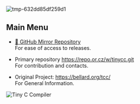 ![tmp-632dd85df259d1](https://user-images.githubusercontent.com/21064622/192004036-d9a19a31-982f-4331-a23a-bdd6da0a8ef8.png)

## Main Menu

* [🔄 GitHub Mirror Repository](https://github.com/Tiny-C-Compiler/mirror-repository  )   
For ease of access to releases.  

* Primary repository 
https://repo.or.cz/w/tinycc.git  
For contribution and contacts.  

* Original Project: https://bellard.org/tcc/  
  For General Information.

<!--

**Here are some ideas to get you started:**

🙋‍♀️ A short introduction - what is your organization all about?
🌈 Contribution guidelines - how can the community get involved?
👩‍💻 Useful resources - where can the community find your docs? Is there anything else the community should know?
🍿 Fun facts - what does your team eat for breakfast?
🧙 Remember, you can do mighty things with the power of [Markdown](https://docs.github.com/github/writing-on-github/getting-started-with-writing-and-formatting-on-github/basic-writing-and-formatting-syntax)
-->


![Tiny C Compiler](https://user-images.githubusercontent.com/21064622/192001888-cc8c9f69-cb61-491d-be0f-52a382df787e.png)
